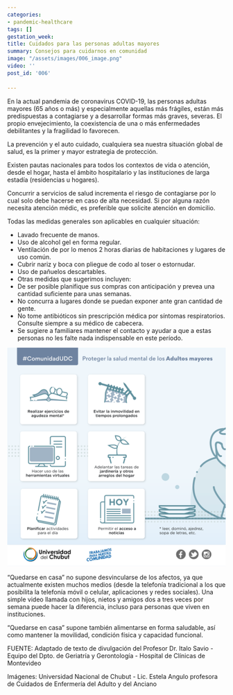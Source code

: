 ```yaml
---
categories:
- pandemic-healthcare
tags: []
gestation_week: 
title: Cuidados para las personas adultas mayores
summary: Consejos para cuidarnos en comunidad
image: "/assets/images/006_image.png"
video: ''
post_id: '006'

---
```

En la actual pandemia de coronavirus COVID-19, las personas adultas mayores (65 años o más) y especialmente aquellas más frágiles, están más predispuestas a contagiarse y a desarrollar formas más graves, severas. El propio envejecimiento, la coexistencia de una o más enfermedades debilitantes y la fragilidad lo favorecen.

La prevención y el auto cuidado, cualquiera sea nuestra situación global de salud, es la primer y mayor estrategia de protección.  

Existen pautas nacionales para todos los contextos de vida o atención, desde el hogar, hasta el ámbito hospitalario y las instituciones de larga estadía (residencias u hogares).

Concurrir a servicios de salud incrementa el riesgo de contagiarse por lo cual solo debe hacerse en caso de alta necesidad. Si por alguna razón necesita atención médic, es preferible que solicite atención en domicilio.

Todas las medidas generales son aplicables en cualquier situación:

* Lavado frecuente de manos.
* Uso de alcohol gel en forma regular.
* Ventilación de por lo menos 2 horas diarias de habitaciones y lugares de uso común.
* Cubrir nariz y boca con pliegue de codo al toser o estornudar.
* Uso de pañuelos descartables.
* Otras medidas que sugerimos incluyen:
* De ser posible planifique sus compras con anticipación y prevea una cantidad suficiente para unas semanas.
* No concurra a lugares donde se puedan exponer ante gran cantidad de gente.
* No tome antibióticos sin prescripción médica por síntomas respiratorios. Consulte siempre a su médico de cabecera.
* Se sugiere a familiares mantener el contacto y ayudar a que a estas personas no les falte nada indispensable en este período.

![](/assets/images/006_image2.png)

“Quedarse en casa” no supone desvincularse de los afectos, ya que actualmente existen muchos medios (desde la telefonía tradicional a los que posibilita la telefonía móvil o celular, aplicaciones y redes sociales). Una simple video llamada con hijos, nietos y amigos dos a tres veces por semana puede hacer la diferencia, incluso para personas que viven en instituciones. 

“Quedarse en casa” supone también alimentarse  en forma saludable, así como mantener la movilidad, condición física y capacidad funcional.

FUENTE: Adaptado de texto de divulgación del Profesor Dr. Italo Savio - Equipo del Dpto. de Geriatría y Gerontología - Hospital de Clínicas de Montevideo

Imágenes: Universidad Nacional de Chubut - Lic. Estela Angulo profesora de Cuidados de Enfermería del Adulto y del Anciano